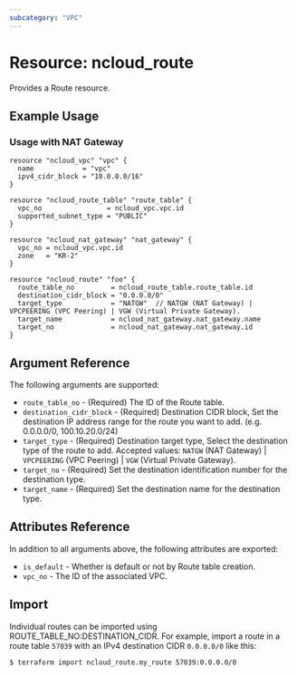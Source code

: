 ```yaml
---
subcategory: "VPC"
---
```



# Resource: ncloud_route

Provides a Route resource.

## Example Usage

### Usage with NAT Gateway

```hcl
resource "ncloud_vpc" "vpc" {
  name            = "vpc"
  ipv4_cidr_block = "10.0.0.0/16"
}

resource "ncloud_route_table" "route_table" {
  vpc_no                = ncloud_vpc.vpc.id  
  supported_subnet_type = "PUBLIC"
}

resource "ncloud_nat_gateway" "nat_gateway" {
  vpc_no = ncloud_vpc.vpc.id
  zone   = "KR-2"
}

resource "ncloud_route" "foo" {
  route_table_no         = ncloud_route_table.route_table.id
  destination_cidr_block = "0.0.0.0/0"
  target_type            = "NATGW"  // NATGW (NAT Gateway) | VPCPEERING (VPC Peering) | VGW (Virtual Private Gateway).
  target_name            = ncloud_nat_gateway.nat_gateway.name
  target_no              = ncloud_nat_gateway.nat_gateway.id
}
```

## Argument Reference

The following arguments are supported:

* `route_table_no` - (Required) The ID of the Route table.
* `destination_cidr_block` - (Required) Destination CIDR block, Set the destination IP address range for the route you want to add. (e.g. 0.0.0.0/0, 100.10.20.0/24) 
* `target_type` - (Required) Destination target type, Select the destination type of the route to add. Accepted values: `NATGW` (NAT Gateway) | `VPCPEERING` (VPC Peering) | `VGW` (Virtual Private Gateway).
* `target_no` - (Required) Set the destination identification number for the destination type.
* `target_name` - (Required) Set the destination name for the destination type.

## Attributes Reference

In addition to all arguments above, the following attributes are exported:

* `is_default` - Whether is default or not by Route table creation.
* `vpc_no` - The ID of the associated VPC.

## Import

Individual routes can be imported using ROUTE_TABLE_NO:DESTINATION_CIDR. For example, import a route in a route table `57039` with an IPv4 destination CIDR `0.0.0.0/0` like this:

``` hcl
$ terraform import ncloud_route.my_route 57039:0.0.0.0/0
```